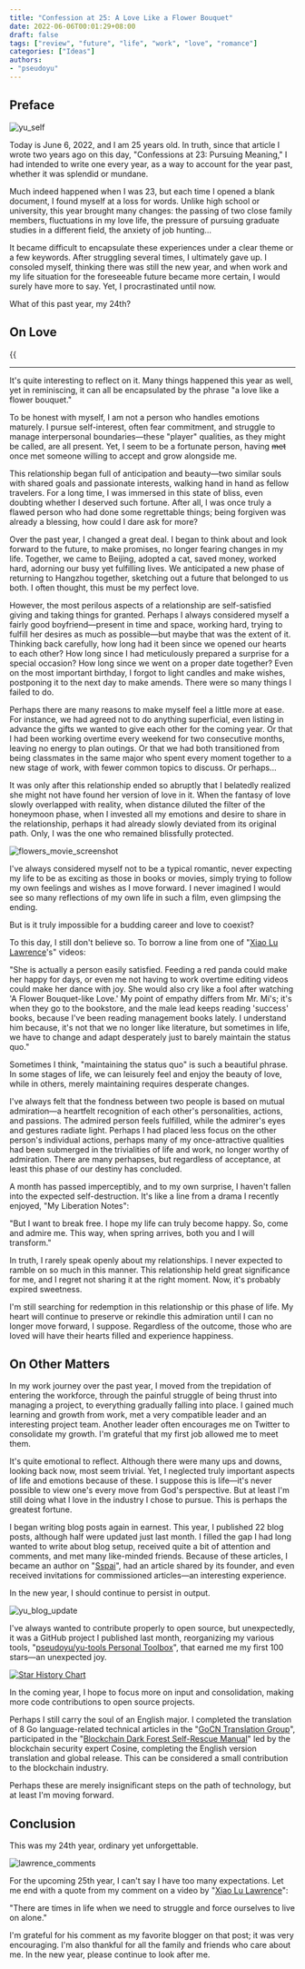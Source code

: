 ```yaml
---
title: "Confession at 25: A Love Like a Flower Bouquet"
date: 2022-06-06T00:01:29+08:00
draft: false
tags: ["review", "future", "life", "work", "love", "romance"]
categories: ["Ideas"]
authors:
- "pseudoyu"
---
```


## Preface

![yu_self](https://image.pseudoyu.com/images/yu_self.png)

Today is June 6, 2022, and I am 25 years old. In truth, since that article I wrote two years ago on this day, "Confessions at 23: Pursuing Meaning," I had intended to write one every year, as a way to account for the year past, whether it was splendid or mundane.

Much indeed happened when I was 23, but each time I opened a blank document, I found myself at a loss for words. Unlike high school or university, this year brought many changes: the passing of two close family members, fluctuations in my love life, the pressure of pursuing graduate studies in a different field, the anxiety of job hunting...

It became difficult to encapsulate these experiences under a clear theme or a few keywords. After struggling several times, I ultimately gave up. I consoled myself, thinking there was still the new year, and when work and my life situation for the foreseeable future became more certain, I would surely have more to say. Yet, I procrastinated until now.

What of this past year, my 24th?

## On Love

{{<audio src="audios/I_fell_in_love_like_a_flower_bouquet.mp3" caption="《花束みたいな恋を - 大友良英》" >}}

---

It's quite interesting to reflect on it. Many things happened this year as well, yet in reminiscing, it can all be encapsulated by the phrase "a love like a flower bouquet."

To be honest with myself, I am not a person who handles emotions maturely. I pursue self-interest, often fear commitment, and struggle to manage interpersonal boundaries—these "player" qualities, as they might be called, are all present. Yet, I seem to be a fortunate person, having ~~met~~ once met someone willing to accept and grow alongside me.

This relationship began full of anticipation and beauty—two similar souls with shared goals and passionate interests, walking hand in hand as fellow travelers. For a long time, I was immersed in this state of bliss, even doubting whether I deserved such fortune. After all, I was once truly a flawed person who had done some regrettable things; being forgiven was already a blessing, how could I dare ask for more?

Over the past year, I changed a great deal. I began to think about and look forward to the future, to make promises, no longer fearing changes in my life. Together, we came to Beijing, adopted a cat, saved money, worked hard, adorning our busy yet fulfilling lives. We anticipated a new phase of returning to Hangzhou together, sketching out a future that belonged to us both. I often thought, this must be my perfect love.

However, the most perilous aspects of a relationship are self-satisfied giving and taking things for granted. Perhaps I always considered myself a fairly good boyfriend—present in time and space, working hard, trying to fulfill her desires as much as possible—but maybe that was the extent of it. Thinking back carefully, how long had it been since we opened our hearts to each other? How long since I had meticulously prepared a surprise for a special occasion? How long since we went on a proper date together? Even on the most important birthday, I forgot to light candles and make wishes, postponing it to the next day to make amends. There were so many things I failed to do.

Perhaps there are many reasons to make myself feel a little more at ease. For instance, we had agreed not to do anything superficial, even listing in advance the gifts we wanted to give each other for the coming year. Or that I had been working overtime every weekend for two consecutive months, leaving no energy to plan outings. Or that we had both transitioned from being classmates in the same major who spent every moment together to a new stage of work, with fewer common topics to discuss. Or perhaps...

It was only after this relationship ended so abruptly that I belatedly realized she might not have found her version of love in it. When the fantasy of love slowly overlapped with reality, when distance diluted the filter of the honeymoon phase, when I invested all my emotions and desire to share in the relationship, perhaps it had already slowly deviated from its original path. Only, I was the one who remained blissfully protected.

![flowers_movie_screenshot](https://image.pseudoyu.com/images/flowers_movie_screenshot.jpg)

I've always considered myself not to be a typical romantic, never expecting my life to be as exciting as those in books or movies, simply trying to follow my own feelings and wishes as I move forward. I never imagined I would see so many reflections of my own life in such a film, even glimpsing the ending.

But is it truly impossible for a budding career and love to coexist?

To this day, I still don't believe so. To borrow a line from one of "[Xiao Lu Lawrence](https://space.bilibili.com/37029661)'s" videos:

"She is actually a person easily satisfied. Feeding a red panda could make her happy for days, or even me not having to work overtime editing videos could make her dance with joy. She would also cry like a fool after watching 'A Flower Bouquet-like Love.' My point of empathy differs from Mr. Mi's; it's when they go to the bookstore, and the male lead keeps reading 'success' books, because I've been reading management books lately. I understand him because, it's not that we no longer like literature, but sometimes in life, we have to change and adapt desperately just to barely maintain the status quo."

Sometimes I think, "maintaining the status quo" is such a beautiful phrase. In some stages of life, we can leisurely feel and enjoy the beauty of love, while in others, merely maintaining requires desperate changes.

I've always felt that the fondness between two people is based on mutual admiration—a heartfelt recognition of each other's personalities, actions, and passions. The admired person feels fulfilled, while the admirer's eyes and gestures radiate light. Perhaps I had placed less focus on the other person's individual actions, perhaps many of my once-attractive qualities had been submerged in the trivialities of life and work, no longer worthy of admiration. There are many perhapses, but regardless of acceptance, at least this phase of our destiny has concluded.

A month has passed imperceptibly, and to my own surprise, I haven't fallen into the expected self-destruction. It's like a line from a drama I recently enjoyed, "My Liberation Notes":

"But I want to break free. I hope my life can truly become happy. So, come and admire me. This way, when spring arrives, both you and I will transform."

In truth, I rarely speak openly about my relationships. I never expected to ramble on so much in this manner. This relationship held great significance for me, and I regret not sharing it at the right moment. Now, it's probably expired sweetness.

I'm still searching for redemption in this relationship or this phase of life. My heart will continue to preserve or rekindle this admiration until I can no longer move forward, I suppose. Regardless of the outcome, those who are loved will have their hearts filled and experience happiness.

## On Other Matters

In my work journey over the past year, I moved from the trepidation of entering the workforce, through the painful struggle of being thrust into managing a project, to everything gradually falling into place. I gained much learning and growth from work, met a very compatible leader and an interesting project team. Another leader often encourages me on Twitter to consolidate my growth. I'm grateful that my first job allowed me to meet them.

It's quite emotional to reflect. Although there were many ups and downs, looking back now, most seem trivial. Yet, I neglected truly important aspects of life and emotions because of these. I suppose this is life—it's never possible to view one's every move from God's perspective. But at least I'm still doing what I love in the industry I chose to pursue. This is perhaps the greatest fortune.

I began writing blog posts again in earnest. This year, I published 22 blog posts, although half were updated just last month. I filled the gap I had long wanted to write about blog setup, received quite a bit of attention and comments, and met many like-minded friends. Because of these articles, I became an author on "[Sspai](https://sspai.com/u/pseudoyu/posts)", had an article shared by its founder, and even received invitations for commissioned articles—an interesting experience.

In the new year, I should continue to persist in output.

![yu_blog_update](https://image.pseudoyu.com/images/yu_blog_update.png)

I've always wanted to contribute properly to open source, but unexpectedly, it was a GitHub project I published last month, reorganizing my various tools, "[pseudoyu/yu-tools Personal Toolbox](https://github.com/pseudoyu/yu-tools)", that earned me my first 100 stars—an unexpected joy.

[![Star History Chart](https://api.star-history.com/png?repos=pseudoyu/yu-tools&type=Date)](https://star-history.com/#pseudoyu/yu-tools&Date)

In the coming year, I hope to focus more on input and consolidation, making more code contributions to open source projects.

Perhaps I still carry the soul of an English major. I completed the translation of 8 Go language-related technical articles in the "[GoCN Translation Group](https://github.com/gocn/translator)", participated in the "[Blockchain Dark Forest Self-Rescue Manual](https://darkhandbook.io)" led by the blockchain security expert Cosine, completing the English version translation and global release. This can be considered a small contribution to the blockchain industry.

Perhaps these are merely insignificant steps on the path of technology, but at least I'm moving forward.

## Conclusion

This was my 24th year, ordinary yet unforgettable.

![lawrence_comments](https://image.pseudoyu.com/images/lawrence_comments.png)

For the upcoming 25th year, I can't say I have too many expectations. Let me end with a quote from my comment on a video by "[Xiao Lu Lawrence](https://space.bilibili.com/37029661)":

"There are times in life when we need to struggle and force ourselves to live on alone."

I'm grateful for his comment as my favorite blogger on that post; it was very encouraging. I'm also thankful for all the family and friends who care about me. In the new year, please continue to look after me.
